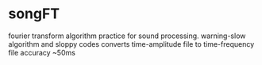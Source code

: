 # songFT
fourier transform algorithm practice for sound processing. warning-slow algorithm and sloppy codes
converts time-amplitude file to time-frequency file
accuracy ~50ms
